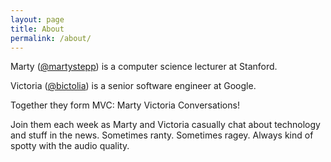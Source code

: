 ```yaml
---
layout: page
title: About
permalink: /about/
---
```


Marty ([@martystepp](http://twitter.com/martystepp)) is a computer science lecturer at Stanford.

Victoria ([@bictolia](http://twitter.com/bictolia)) is a senior software engineer at Google.

Together they form MVC: Marty Victoria Conversations!

Join them each week as Marty and Victoria casually chat about technology and stuff in the news. Sometimes ranty. Sometimes ragey. Always kind of spotty with the audio quality.

